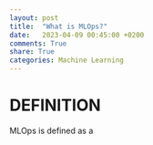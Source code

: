 ```yaml
---
layout: post
title:  "What is MLOps?"
date:   2023-04-09 00:45:00 +0200
comments: True
share: True
categories: Machine Learning
---
```


# DEFINITION

MLOps is defined as a 